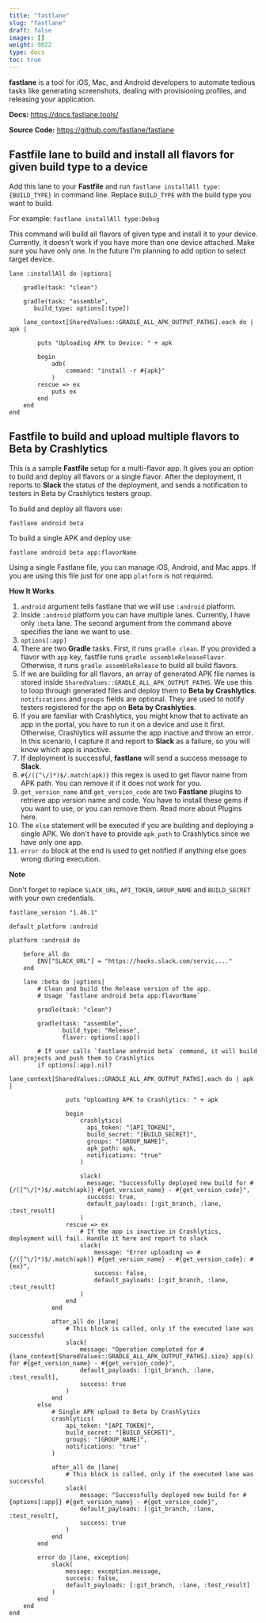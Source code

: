 ```yaml
---
title: "fastlane"
slug: "fastlane"
draft: false
images: []
weight: 9822
type: docs
toc: true
---
```


**fastlane** is a tool for iOS, Mac, and Android developers to automate tedious tasks like generating screenshots, dealing with provisioning profiles, and releasing your application.


**Docs:** https://docs.fastlane.tools/

**Source Code:** https://github.com/fastlane/fastlane

## Fastfile lane to build and install all flavors for given build type to a device
Add this lane to your **Fastfile** and run `fastlane installAll type:{BUILD_TYPE}` in command line. Replace `BUILD_TYPE` with the build type you want to build.

For example: `fastlane installAll type:Debug`

This command will build all flavors of given type and install it to your device. Currently, it doesn't work if you have more than one device attached. Make sure you have only one. In the future I'm planning to add option to select target device.

    lane :installAll do |options|

        gradle(task: "clean")

        gradle(task: "assemble",
           build_type: options[:type])

        lane_context[SharedValues::GRADLE_ALL_APK_OUTPUT_PATHS].each do | apk |

            puts "Uploading APK to Device: " + apk

            begin
                adb(
                    command: "install -r #{apk}"
                )
            rescue => ex
                puts ex
            end
        end
    end

## Fastfile to build and upload multiple flavors to Beta by Crashlytics
This is a sample **Fastfile** setup for a multi-flavor app. It gives you an option to build and deploy all flavors or a single flavor. After the deployment, it reports to **Slack** the status of the deployment, and sends a notification to testers in Beta by Crashlytics testers group.


To build and deploy all flavors use:

    fastlane android beta

To build a single APK and deploy use:

    fastlane android beta app:flavorName


Using a single Fastlane file, you can manage iOS, Android, and Mac apps. If you are using this file just for one app `platform` is not required.

**How It Works**

1) `android` argument tells fastlane that we will use `:android` platform.
2) Inside `:android` platform you can have multiple lanes. Currently, I have only `:beta` lane. The second argument from the command above specifies the lane we want to use.
3) `options[:app]`
4) There are two **Gradle** tasks. First, it runs `gradle clean`. If you provided a flavor with `app` key, fastfile runs `gradle assembleReleaseFlavor`. Otherwise, it runs `gradle assembleRelease` to build all build flavors.
5) If we are building for all flavors, an array of generated APK file names is stored inside `SharedValues::GRADLE_ALL_APK_OUTPUT_PATHS`. We use this to loop through generated files and deploy them to **Beta by Crashlytics**. `notifications` and `groups` fields are optional. They are used to notify testers registered for the app on **Beta by Crashlytics**.
6) If you are familiar with Crashlytics, you might know that to activate an app in the portal, you have to run it on a device and use it first. Otherwise, Crashlytics will assume the app inactive and throw an error. In this scenario, I capture it and report to **Slack** as a failure, so you will know which app is inactive. 
7) If deployment is successful, **fastlane** will send a success message to **Slack**.
8) `#{/([^\/]*)$/.match(apk)}` this regex is used to get flavor name from APK path. You can remove it if it does not work for you.
9) `get_version_name` and `get_version_code` are two **Fastlane** plugins to retrieve app version name and code. You have to install these gems if you want to use, or you can remove them. Read more about Plugins here.
10) The `else` statement will be executed if you are building and deploying a single APK. We don't have to provide `apk_path` to Crashlytics since we have only one app.
11) `error do` block at the end is used to get notified if anything else goes wrong during execution. 


**Note**

Don't forget to replace `SLACK_URL`, `API_TOKEN`, `GROUP_NAME` and `BUILD_SECRET` with your own credentials. 
 
    fastlane_version "1.46.1"
    
    default_platform :android
    
    platform :android do

        before_all do
            ENV["SLACK_URL"] = "https://hooks.slack.com/servic...."
        end
        
        lane :beta do |options|
            # Clean and build the Release version of the app.
            # Usage `fastlane android beta app:flavorName`
        
            gradle(task: "clean")
        
            gradle(task: "assemble",
                   build_type: "Release",
                   flavor: options[:app])
        
            # If user calls `fastlane android beta` command, it will build all projects and push them to Crashlytics
            if options[:app].nil?
                lane_context[SharedValues::GRADLE_ALL_APK_OUTPUT_PATHS].each do | apk |
        
                    puts "Uploading APK to Crashlytics: " + apk
        
                    begin
                        crashlytics(
                          api_token: "[API_TOKEN]",
                          build_secret: "[BUILD_SECRET]",
                          groups: "[GROUP_NAME]",
                          apk_path: apk,
                          notifications: "true"
                        )
        
                        slack(
                          message: "Successfully deployed new build for #{/([^\/]*)$/.match(apk)} #{get_version_name} - #{get_version_code}",
                          success: true,
                          default_payloads: [:git_branch, :lane, :test_result]
                        )
                    rescue => ex
                        # If the app is inactive in Crashlytics, deployment will fail. Handle it here and report to slack
                        slack(
                            message: "Error uploading => #{/([^\/]*)$/.match(apk)} #{get_version_name} - #{get_version_code}: #{ex}",
                            success: false,
                            default_payloads: [:git_branch, :lane, :test_result]
                        )
                    end
                end
        
                after_all do |lane|
                    # This block is called, only if the executed lane was successful
                    slack(
                        message: "Operation completed for #{lane_context[SharedValues::GRADLE_ALL_APK_OUTPUT_PATHS].size} app(s) for #{get_version_name} - #{get_version_code}",
                        default_payloads: [:git_branch, :lane, :test_result],
                        success: true
                    )
                end
            else
                # Single APK upload to Beta by Crashlytics
                crashlytics(
                    api_token: "[API_TOKEN]",
                    build_secret: "[BUILD_SECRET]",
                    groups: "[GROUP_NAME]",
                    notifications: "true"
                )
        
                after_all do |lane|
                    # This block is called, only if the executed lane was successful
                    slack(
                        message: "Successfully deployed new build for #{options[:app]} #{get_version_name} - #{get_version_code}",
                        default_payloads: [:git_branch, :lane, :test_result],
                        success: true
                    )
                end
            end
        
            error do |lane, exception|
                slack(
                    message: exception.message,
                    success: false,
                    default_payloads: [:git_branch, :lane, :test_result]
                )
            end
        end
    end

